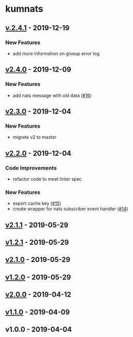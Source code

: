 # kumnats

<a name="v.2.4.1"></a>
## [v.2.4.1] - 2019-12-19
### New Features
- add more information on giveup error log


<a name="v2.4.0"></a>
## [v2.4.0] - 2019-12-09
### New Features
- add nats message with old data ([#16](https://github.com/kumparan/kumnats/issues/16))


<a name="v2.3.0"></a>
## [v2.3.0] - 2019-12-04
### New Features
- migrate v2 to master


<a name="v2.2.0"></a>
## [v2.2.0] - 2019-12-04
### Code Improvements
- refactor code to meet linter spec

### New Features
- export cache key ([#15](https://github.com/kumparan/kumnats/issues/15))
- create wrapper for nats subscriber event handler ([#14](https://github.com/kumparan/kumnats/issues/14))


<a name="v2.1.1"></a>
## [v2.1.1] - 2019-05-29

<a name="v1.2.1"></a>
## [v1.2.1] - 2019-05-29

<a name="v2.1.0"></a>
## [v2.1.0] - 2019-05-29

<a name="v1.2.0"></a>
## [v1.2.0] - 2019-05-29

<a name="v2.0.0"></a>
## [v2.0.0] - 2019-04-12

<a name="v1.1.0"></a>
## [v1.1.0] - 2019-04-09

<a name="v1.0.0"></a>
## v1.0.0 - 2019-04-04

[Unreleased]: https://github.com/kumparan/kumnats/compare/v.2.4.1...HEAD
[v.2.4.1]: https://github.com/kumparan/kumnats/compare/v2.4.0...v.2.4.1
[v2.4.0]: https://github.com/kumparan/kumnats/compare/v2.3.0...v2.4.0
[v2.3.0]: https://github.com/kumparan/kumnats/compare/v2.2.0...v2.3.0
[v2.2.0]: https://github.com/kumparan/kumnats/compare/v2.1.1...v2.2.0
[v2.1.1]: https://github.com/kumparan/kumnats/compare/v1.2.1...v2.1.1
[v1.2.1]: https://github.com/kumparan/kumnats/compare/v2.1.0...v1.2.1
[v2.1.0]: https://github.com/kumparan/kumnats/compare/v1.2.0...v2.1.0
[v1.2.0]: https://github.com/kumparan/kumnats/compare/v2.0.0...v1.2.0
[v2.0.0]: https://github.com/kumparan/kumnats/compare/v1.1.0...v2.0.0
[v1.1.0]: https://github.com/kumparan/kumnats/compare/v1.0.0...v1.1.0
